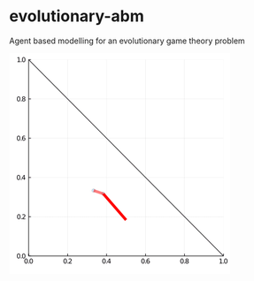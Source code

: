 # evolutionary-abm
Agent based modelling for an evolutionary game theory problem

![](https://github.com/jacobusmmsmit/evolutionary-abm/blob/master/evo-abm-animated.gif?raw=true)
